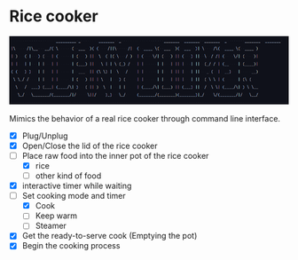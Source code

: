 # Rice cooker

![vilany cooker](./assets/img.png)

Mimics the behavior of a real rice cooker through command line interface.

- [x] Plug/Unplug
- [x] Open/Close the lid of the rice cooker
- [ ] Place raw food into the inner pot of the rice cooker
  - [x] rice
  - [ ] other kind of food   
- [x] interactive timer while waiting
- [ ] Set cooking mode and timer
  - [x] Cook
  - [ ] Keep warm
  - [ ] Steamer
- [x] Get the ready-to-serve cook (Emptying the pot)
- [x] Begin the cooking process
